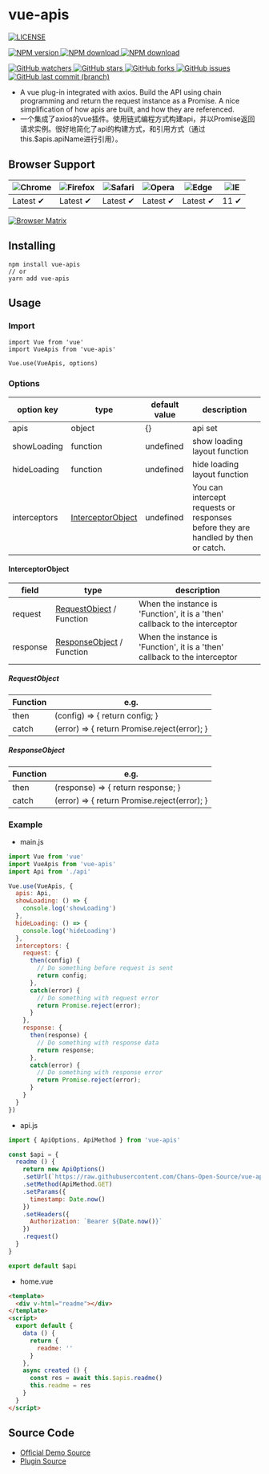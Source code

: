 # vue-apis
[![LICENSE](https://img.shields.io/badge/license-MIT%20996-blue.svg)](https://github.com/996icu/996.ICU/blob/master/LICENSE)

[
![NPM version](https://img.shields.io/npm/v/vue-apis.svg)
![NPM download](https://img.shields.io/npm/dm/vue-apis.svg)
![NPM download](https://img.shields.io/npm/dw/vue-apis.svg)
](https://www.npmjs.com/package/vue-apis)

[
![GitHub watchers](https://img.shields.io/github/watchers/Chans-Open-Source/vue-apis.svg)
![GitHub stars](https://img.shields.io/github/stars/Chans-Open-Source/vue-apis.svg)
![GitHub forks](https://img.shields.io/github/forks/Chans-Open-Source/vue-apis.svg)
![GitHub issues](https://img.shields.io/github/issues/Chans-Open-Source/vue-apis.svg)
![GitHub last commit (branch)](https://img.shields.io/github/last-commit/Chans-Open-Source/vue-apis.svg)
](https://github.com/Chans-Open-Source/vue-apis)


* A vue plug-in integrated with axios. Build the API using chain programming and return the request instance as a Promise. A nice simplification of how apis are built, and how they are referenced.
* 一个集成了axios的vue插件。使用链式编程方式构建api，并以Promise返回请求实例。很好地简化了api的构建方式，和引用方式（通过this.$apis.apiName进行引用）。

## Browser Support

![Chrome](https://raw.github.com/alrra/browser-logos/master/src/chrome/chrome_48x48.png) | ![Firefox](https://raw.github.com/alrra/browser-logos/master/src/firefox/firefox_48x48.png) | ![Safari](https://raw.github.com/alrra/browser-logos/master/src/safari/safari_48x48.png) | ![Opera](https://raw.github.com/alrra/browser-logos/master/src/opera/opera_48x48.png) | ![Edge](https://raw.github.com/alrra/browser-logos/master/src/edge/edge_48x48.png) | ![IE](https://raw.github.com/alrra/browser-logos/master/src/archive/internet-explorer_9-11/internet-explorer_9-11_48x48.png) |
--- | --- | --- | --- | --- | --- |
Latest ✔ | Latest ✔ | Latest ✔ | Latest ✔ | Latest ✔ | 11 ✔ |

[![Browser Matrix](https://saucelabs.com/open_sauce/build_matrix/axios.svg)](https://saucelabs.com/u/axios)

## Installing
```
npm install vue-apis
// or
yarn add vue-apis
```

## Usage
### Import
```
import Vue from 'vue'
import VueApis from 'vue-apis'

Vue.use(VueApis, options)
```

### Options
| option key | type | default value | description |
| ---------- | ---- | ------------- | ----------- |
| apis | object | {} | api set | |
| showLoading | function | undefined | show loading layout function |
| hideLoading | function | undefined | hide loading layout function |
| interceptors | [InterceptorObject](#InterceptorObject) | undefined | You can intercept requests or responses before they are handled by then or catch. |

#### InterceptorObject
| field | type | description |
| --- | --- | --- |
| request | [RequestObject](#RequestObject) / Function | When the instance is 'Function', it is a 'then' callback to the interceptor |
| response | [ResponseObject](#ResponseObject) / Function | When the instance is 'Function', it is a 'then' callback to the interceptor |

##### RequestObject
| Function | e.g. |
| --- | --- |
| then | (config) => { return config; } |
| catch | (error) => { return Promise.reject(error); } |


##### ResponseObject
| Function | e.g. |
| --- | --- |
| then | (response) => { return response; } |
| catch | (error) => { return Promise.reject(error); } |

### Example
* main.js
```js
import Vue from 'vue'
import VueApis from 'vue-apis'
import Api from './api'

Vue.use(VueApis, {
  apis: Api,
  showLoading: () => {
    console.log('showLoading')
  },
  hideLoading: () => {
    console.log('hideLoading')
  },
  interceptors: {
    request: {
      then(config) {
        // Do something before request is sent
        return config;
      },
      catch(error) {
        // Do something with request error
        return Promise.reject(error);
      }
    },
    response: {
      then(response) {
        // Do something with response data
        return response;
      },
      catch(error) {
        // Do something with response error
        return Promise.reject(error);
      }
    }
  }
})
```
* api.js
```js
import { ApiOptions, ApiMethod } from 'vue-apis'

const $api = {
  readme () {
    return new ApiOptions()
    .setUrl(`https://raw.githubusercontent.com/Chans-Open-Source/vue-apis/master/README.md`)
    .setMethod(ApiMethod.GET)
    .setParams({
      timestamp: Date.now()
    })
    .setHeaders({
      Authorization: `Bearer ${Date.now()}`
    })
    .request()
  }
}

export default $api
```
* home.vue
```html
<template>
  <div v-html="readme"></div>
</template>
<script>
  export default {
    data () {
      return {
        readme: ''
      }
    },
    async created () {
      const res = await this.$apis.readme()
      this.readme = res
    }
  }
</script>
```

## Source Code
* [Official Demo Source](https://github.com/Chans-Open-Source/official-web-for-vue)
* [Plugin Source](https://github.com/Chans-Open-Source/vue-apis)
